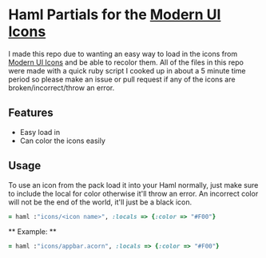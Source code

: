 # Haml Partials for the [Modern UI Icons][Modern UI Icons]

I made this repo due to wanting an easy way to load in the icons from [Modern UI Icons][Modern UI Icons] and be able to recolor them. All of the files in this repo were made with a quick ruby script I cooked up in about a 5 minute time period so please make an issue or pull request if any of the icons are broken/incorrect/throw an error.

## Features
* Easy load in
* Can color the icons easily


## Usage
To use an icon from the pack load it into your Haml normally, just make sure to include the local for color otherwise it'll throw an error. An incorrect color will not be the end of the world, it'll just be a black icon.

```ruby
= haml :"icons/<icon name>", :locals => {:color => "#F00"}
```

** Example: **
```ruby
= haml :"icons/appbar.acorn", :locals => {:color => "#F00"}
```

[Modern UI Icons]: http://modernuiicons.com/